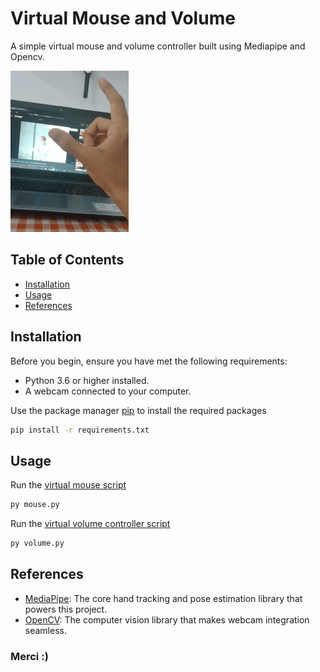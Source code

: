# Virtual Mouse and Volume

A simple virtual mouse and volume controller built using Mediapipe and Opencv.

[![virtual](pic.png)](https://www.youtube.com/watch?v=dQw4w9WgXcQ)
## Table of Contents

- [Installation](#installation)
- [Usage](#usage)
- [References](#references)


## Installation

Before you begin, ensure you have met the following requirements:

- Python 3.6 or higher installed.
- A webcam connected to your computer.

Use the package manager [pip](https://pip.pypa.io/en/stable/) to install the required packages

```bash
pip install -r requirements.txt
```

## Usage

Run the [virtual mouse  script](mouse.py)
```bash
py mouse.py
```

Run the [virtual volume controller script](volume.py)
```bash
py volume.py
```

## References

- [MediaPipe](https://developers.google.com/mediapipe): The core hand tracking and pose estimation library that powers this project.
- [OpenCV](https://opencv.org/get-started/): The computer vision library that makes webcam integration seamless.

### Merci :)
